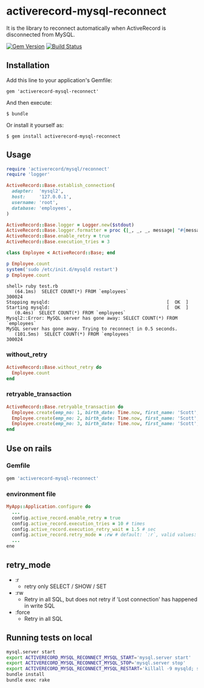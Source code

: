 # activerecord-mysql-reconnect

It is the library to reconnect automatically when ActiveRecord is disconnected from MySQL.

[![Gem Version](https://badge.fury.io/rb/activerecord-mysql-reconnect.png)](http://badge.fury.io/rb/activerecord-mysql-reconnect)
[![Build Status](https://drone.io/bitbucket.org/winebarrel/activerecord-mysql-reconnect/status.png)](https://drone.io/bitbucket.org/winebarrel/activerecord-mysql-reconnect/latest)

## Installation

Add this line to your application's Gemfile:

    gem 'activerecord-mysql-reconnect'

And then execute:

    $ bundle

Or install it yourself as:

    $ gem install activerecord-mysql-reconnect

## Usage

```ruby
require 'activerecord/mysql/reconnect'
require 'logger'

ActiveRecord::Base.establish_connection(
  adapter:  'mysql2',
  host:     '127.0.0.1',
  username: 'root',
  database: 'employees',
)

ActiveRecord::Base.logger = Logger.new($stdout)
ActiveRecord::Base.logger.formatter = proc {|_, _, _, message| "#{message}\n" }
ActiveRecord::Base.enable_retry = true
ActiveRecord::Base.execution_tries = 3

class Employee < ActiveRecord::Base; end

p Employee.count
system('sudo /etc/init.d/mysqld restart')
p Employee.count
```

```
shell> ruby test.rb
   (64.1ms)  SELECT COUNT(*) FROM `employees`
300024
Stopping mysqld:                                           [  OK  ]
Starting mysqld:                                           [  OK  ]
   (0.4ms)  SELECT COUNT(*) FROM `employees`
Mysql2::Error: MySQL server has gone away: SELECT COUNT(*) FROM `employees`
MySQL server has gone away. Trying to reconnect in 0.5 seconds.
   (101.5ms)  SELECT COUNT(*) FROM `employees`
300024
```

### without_retry

```ruby
ActiveRecord::Base.without_retry do
  Employee.count
end
```

### retryable_transaction

```ruby
ActiveRecord::Base.retryable_transaction do
  Employee.create(emp_no: 1, birth_date: Time.now, first_name: 'Scott', last_name: 'Tiger', hire_date: Time.now)
  Employee.create(emp_no: 2, birth_date: Time.now, first_name: 'Scott', last_name: 'Tiger', hire_date: Time.now)
  Employee.create(emp_no: 3, birth_date: Time.now, first_name: 'Scott', last_name: 'Tiger', hire_date: Time.now)
end
```

## Use on rails

### Gemfile

```ruby
gem 'activerecord-mysql-reconnect'
```

### environment file

```ruby
MyApp::Application.configure do
  ...
  config.active_record.enable_retry = true
  config.active_record.execution_tries = 10 # times
  config.active_record.execution_retry_wait = 1.5 # sec
  config.active_record.retry_mode = :rw # default: `:r`, valid values: `:r`, `:rw`, `:force`
  ...
ene
```

## retry_mode

* :r
  * retry only SELECT / SHOW / SET
* :rw
  * Retry in all SQL, but does not retry if  'Lost connection' has happened in write SQL
* :force
  * Retry in all SQL

## Running tests on local

```sh
mysql.server start
export ACTIVERECORD_MYSQL_RECONNECT_MYSQL_START='mysql.server start'
export ACTIVERECORD_MYSQL_RECONNECT_MYSQL_STOP='mysql.server stop'
export ACTIVERECORD_MYSQL_RECONNECT_MYSQL_RESTART='killall -9 mysqld; sleep 3; mysql.server restart; true'
bundle install
bundle exec rake
```

